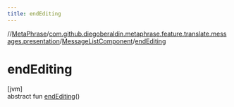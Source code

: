 ```yaml
---
title: endEditing
---
```

//[MetaPhrase](../../../index.html)/[com.github.diegoberaldin.metaphrase.feature.translate.messages.presentation](../index.html)/[MessageListComponent](index.html)/[endEditing](end-editing.html)



# endEditing



[jvm]\
abstract fun [endEditing](end-editing.html)()




